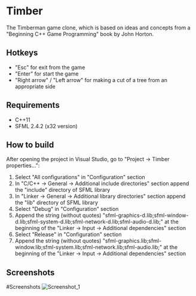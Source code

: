 # Timber
The Timberman game clone, which is based on ideas and concepts from a "Beginning C++ Game Programming" book by John Horton.

Hotkeys
--------
- "Esc" for exit from the game
- "Enter" for start the game
- "Right arrow" / "Left arrow" for making a cut of a tree from an appropriate side

Requirements
------------
- C++11
- SFML 2.4.2 (x32 version)

How to build 
------------
After opening the project in Visual Studio, go to "Project -> Timber properties...":
1) Select "All configurations" in "Configuration" section
2) In "C/C++ -> General -> Additional include directories" section append the "include" directory of SFML library
3) In "Linker -> General -> Additional library directories" section append the "lib" directory of SFML library
4) Select "Debug" in "Configuration" section
5) Append the string (without quotes) "sfml-graphics-d.lib;sfml-window-d.lib;sfml-system-d.lib;sfml-network-d.lib;sfml-audio-d.lib;" at the beginning of the
"Linker -> Input -> Additional dependencies" section
6) Select "Release" in "Configuration" section
7) Append the string (without quotes) "sfml-graphics.lib;sfml-window.lib;sfml-system.lib;sfml-network.lib;sfml-audio.lib;" at the beginning of the
"Linker -> Input -> Additional dependencies" section

Screenshots
-----------

#Screenshots
![Screenshot_1](https://user-images.githubusercontent.com/57986981/165494964-07917bc3-f4ea-424b-a0d9-25e89f9d09b1.png)

